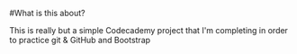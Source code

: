 #What is this about?

This is really but a simple Codecademy project that I'm completing in order to practice git & GitHub and Bootstrap